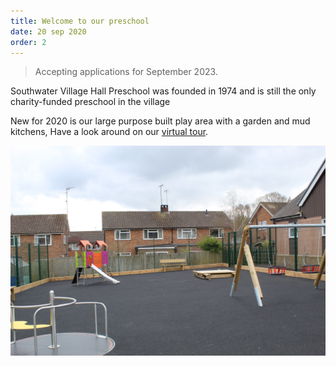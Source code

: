 ```yaml
---
title: Welcome to our preschool
date: 20 sep 2020
order: 2
---
```


> Accepting applications for September 2023.

Southwater Village Hall Preschool was founded in 1974 and is still the only charity-funded preschool in the village

New for 2020 is our large purpose built play area with a garden and mud kitchens,
Have a look around on our [virtual tour](/virtual-tour).

![Our new playground](../../images/playground.jpg)

